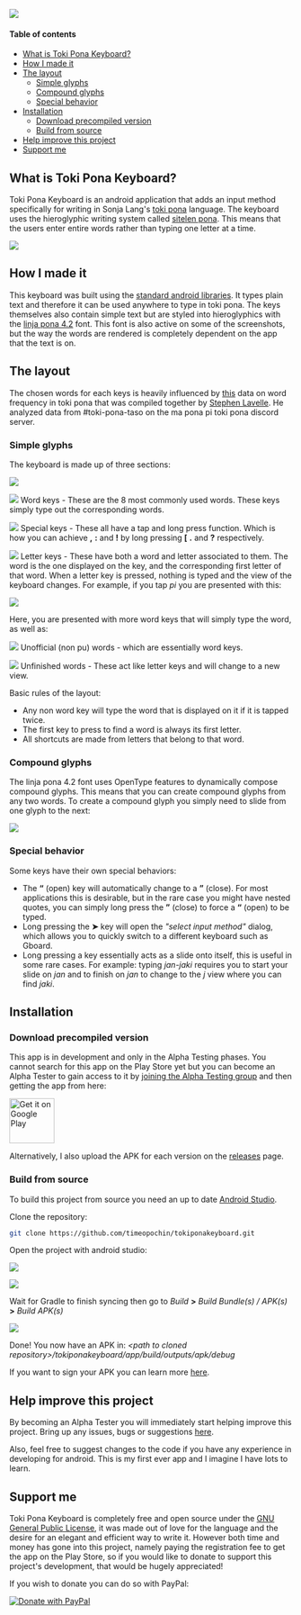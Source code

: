 ![](other/images/readme-banner.png)



#### Table of contents

 + [What is Toki Pona Keyboard?](#what-is-toki-pona-keyboard)
 + [How I made it](#how-i-made-it)
 + [The layout](#the-layout)
   + [Simple glyphs](#simple-glyphs)
   + [Compound glyphs](#compound-glyphs)
   + [Special behavior](#special-behavior)
 + [Installation](#installation)
   + [Download precompiled version](#download-precompiled-version)
   + [Build from source](#build-from-source)
 + [Help improve this project](#help-improve-this-project)
 + [Support me](#support-me)


<a name="what-is-toki-pona-keyboard"/>

## What is Toki Pona Keyboard?

Toki Pona Keyboard is an android application that adds an input method specifically for writing in Sonja Lang's [toki pona](https://tokipona.org/) language. The keyboard uses the hieroglyphic writing system called [sitelen pona](http://tokipona.net/tp/janpije/hieroglyphs.php). This means that the users enter entire words rather than typing one letter at a time.



![](other/images/themes.jpg)


<a name="how-i-made-it"/>

## How I made it

This keyboard was built using the [standard android libraries](https://developer.android.com/). It types plain text and therefore it can be used anywhere to type in toki pona. The keys themselves also contain simple text but are styled into hieroglyphics with the [linja pona 4.2](http://musilili.net/linja-pona/) font. This font is also active on some of the screenshots, but the way the words are rendered is completely dependent on the app that the text is on.


<a name="the-layout"/>

## The layout

The chosen words for each keys is heavily influenced by [this](https://gist.github.com/increpare/9aaf57056b857cb44a38d0ff0de9534b) data on word frequency in toki pona that was compiled together by [Stephen Lavelle](https://www.increpare.com/). He analyzed data from \#toki-pona-taso on the ma pona pi toki pona discord server.


<a name="simple glyphs"/>

### Simple glyphs

The keyboard is made up of three sections:

![](other/images/keyboard.jpg) 

![](other/images/word.jpg) Word keys - These are the 8 most commonly used words. These keys simply type out the corresponding words.

![](other/images/special.jpg) Special keys - These all have a tap and long press function. Which is how you can achieve **,** **:** and **!** by long pressing **[** **.** and **?** respectively. 

![](other/images/letter.jpg) Letter keys - These have both a word and letter associated to them. The word is the one displayed on the key, and the corresponding first letter of that word. When a letter key is pressed, nothing is typed and the view of the keyboard changes. For example, if you tap _pi_ you are presented with this:

 ![](other/images/keyboard-intermediate-key.jpg)

Here, you are presented with more word keys that will simply type the word, as well as:

![](other/images/unofficial.jpg) Unofficial (non pu) words - which are essentially word keys.

![](other/images/intermediate.jpg) Unfinished words - These act like letter keys and will change to a new view.

Basic rules of the layout:

+ Any non word key will type the word that is displayed on it if it is tapped twice.
+ The first key to press to find a word is always its first letter.
+ All shortcuts are made from letters that belong to that word.


<a name="compound-glypths"/>

### Compound glyphs

The linja pona 4.2 font uses OpenType features to dynamically compose compound glyphs. This means that you can create compound glyphs from any two words. To create a compound glyph you simply need to slide from one glyph to the next:

 ![](other/images/compound-glyphs.gif)


<a name="special-behavior"/>

### Special behavior

Some keys have their own special behaviors:

+ The **“** (open) key will automatically change to a **”** (close). For most applications this is desirable, but in the rare case you might have nested quotes, you can simply long press the **”** (close) to force a **“** (open) to be typed.
+ Long pressing the **➤** key will open the _"select input method"_ dialog, which allows you to quickly switch to a different keyboard such as Gboard.
+ Long pressing a key essentially acts as a slide onto itself, this is useful in some rare cases. For example: typing _jan-jaki_ requires you to start your slide on _jan_ and to finish on _jan_ to change to the _j_ view where you can find _jaki_.


<a name="installation"/>

## Installation

<a name="download-precompiled-version"/>

### Download precompiled version

This app is in development and only in the Alpha Testing phases. You cannot search for this app on the Play Store yet but you can become an Alpha Tester to gain access to it by [joining the Alpha Testing group](https://groups.google.com/forum/#!forum/toki-pona-keyboard-alpha-testing/join) and then getting the app from here:

<a href='https://play.google.com/apps/testing/uk.co.cocosquid.tokiponakeyboard'><img alt='Get it on Google Play' src='https://play.google.com/intl/en_us/badges/images/generic/en_badge_web_generic.png' height='80px'/></a>

Alternatively, I also upload the APK for each version on the [releases](https://github.com/timeopochin/tokiponakeyboard/releases) page.


<a name="build-from-source"/>

### Build from source

To build this project from source you need an up to date [Android Studio](https://developer.android.com/studio).

Clone the repository:

```sh
git clone https://github.com/timeopochin/tokiponakeyboard.git
```

Open the project with android studio:

![](other/images/open-project.png) 

![](other/images/open-project-dialog.png) 

Wait for Gradle to finish syncing then go to _Build_ **>** _Build Bundle(s) / APK(s)_ **>** _Build APK(s)_

![](other/images/build-apk.png)

Done! You now have an APK in: _<path to cloned repository\>/tokiponakeyboard/app/build/outputs/apk/debug_

If you want to sign your APK you can learn more [here](https://developer.android.com/studio/publish/app-signing).


<a name="help-improve-this-project"/>

## Help improve this project

By becoming an Alpha Tester you will immediately start helping improve this project. Bring up any issues, bugs or suggestions [here](https://github.com/timeopochin/tokiponakeyboard/issues).

Also, feel free to suggest changes to the code if you have any experience in developing for android. This is my first ever app and I imagine I have lots to learn.


<a name="support-me"/>

## Support me

Toki Pona Keyboard is completely free and open source under the [GNU General Public License](https://www.gnu.org/licenses/gpl-3.0.txt), it was made out of love for the language and the desire for an elegant and efficient way to write it. However both time and money has gone into this project, namely paying the registration fee to get the app on the Play Store, so if you would like to donate to support this project's development, that would be hugely appreciated!

If you wish to donate you can do so with PayPal:

<a href='https://www.paypal.com/cgi-bin/webscr?cmd=_s-xclick&hosted_button_id=C7MXW6VTQGBNU&source=url'><img alt='Donate with PayPal' src='https://www.paypalobjects.com/en_GB/i/btn/btn_donate_LG.gif'/></a>
